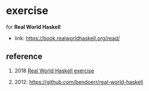 # exercise

for **Real World Haskell**

- link: https://book.realworldhaskell.org/read/

## reference

1. 2018 [Real World Haskell exercise](https://github.com/Vincibean/real-world-haskell)

2. 2012: https://github.com/bendoerr/real-world-haskell
